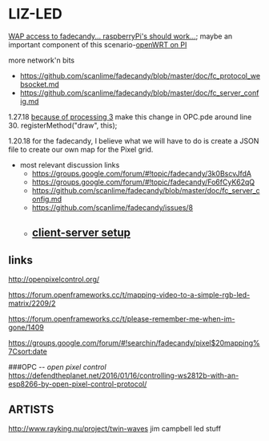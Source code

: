 # LIZ-LED

[WAP access to fadecandy... raspberryPi's should work...](http://scanlime.org/2014/02/standalone-wifi-fadecandy-server/);
maybe an important component of this scenario-[openWRT on PI](https://wiki.openwrt.org/toh/raspberry_pi_foundation/raspberry_pi)

more network'n bits
* https://github.com/scanlime/fadecandy/blob/master/doc/fc_protocol_websocket.md
* https://github.com/scanlime/fadecandy/blob/master/doc/fc_server_config.md

1.27.18
[because of processing 3](https://groups.google.com/forum/#!topic/fadecandy/AMPRMHGqunE) make this change in OPC.pde around line 30.
registerMethod("draw", this);

1.20.18 for the fadecandy, I believe what we will have to do is create a JSON file to create our own map for the Pixel grid.

* most relevant discussion links
  * https://groups.google.com/forum/#!topic/fadecandy/3k0BscvJfdA
  * https://groups.google.com/forum/#!topic/fadecandy/Fo6fCyK62qQ
  * https://github.com/scanlime/fadecandy/blob/master/doc/fc_server_config.md
  * https://github.com/scanlime/fadecandy/issues/8
  * ## [client-server setup](https://en.wikipedia.org/wiki/Client%E2%80%93server_model) 

  
## links
http://openpixelcontrol.org/

https://forum.openframeworks.cc/t/mapping-video-to-a-simple-rgb-led-matrix/2209/2

https://forum.openframeworks.cc/t/please-remember-me-when-im-gone/1409

https://groups.google.com/forum/#!searchin/fadecandy/pixel$20mapping%7Csort:date

###OPC -- *open pixel control* 
https://defendtheplanet.net/2016/01/16/controlling-ws2812b-with-an-esp8266-by-open-pixel-control-protocol/


## ARTISTS
http://www.rayking.nu/project/twin-waves
jim campbell led stuff
